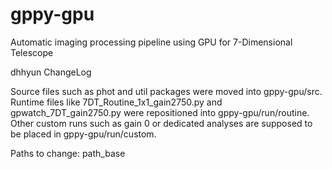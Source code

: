 # gppy-gpu
Automatic imaging processing pipeline using GPU for 7-Dimensional Telescope

dhhyun ChangeLog

Source files such as phot and util packages were moved into gppy-gpu/src.
Runtime files like 7DT_Routine_1x1_gain2750.py and gpwatch_7DT_gain2750.py were repositioned into gppy-gpu/run/routine. Other custom runs such as gain 0 or dedicated analyses are supposed to be placed in gppy-gpu/run/custom.

Paths to change: path_base